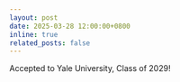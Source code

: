 ```yaml
---
layout: post
date: 2025-03-28 12:00:00+0800
inline: true
related_posts: false
---
```


Accepted to Yale University, Class of 2029!